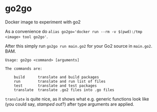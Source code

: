 # go2go
Docker image to experiment with go2

As a convenience do `alias go2go='docker run --rm -v $(pwd):/tmp <image> tool go2go'`.

After this simply run `go2go run main.go2` for your Go2 source in `main.go2`. BAM.

```
Usage: go2go <command> [arguments]

The commands are:

	build      translate and build packages
	run        translate and run list of files
	test       translate and test packages
	translate  translate .go2 files into .go files
```

`translate` is quite nice, as it shows what e.g. generic functions look like (you could say, *stamped out*?) after type arguments are applied.

